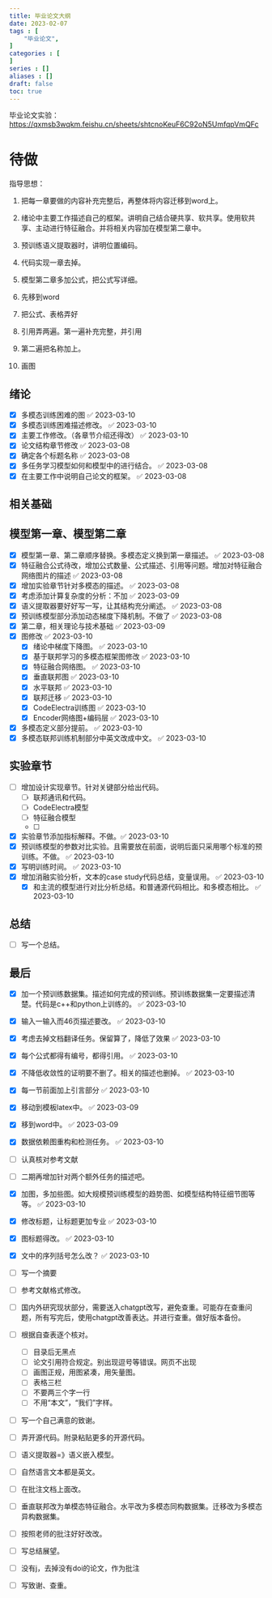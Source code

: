 ```yaml
---
title: 毕业论文大纲
date: 2023-02-07
tags : [
	"毕业论文",
]
categories : [
]
series : []
aliases : []
draft: false
toc: true
---
```




毕业论文实验： https://qxmsb3wqkm.feishu.cn/sheets/shtcnoKeuF6C92oN5UmfqpVmQFc



# 待做
指导思想：
1. 把每一章要做的内容补充完整后，再整体将内容迁移到word上。

1. 绪论中主要工作描述自己的框架。讲明自己结合硬共享、软共享。使用软共享、主动进行特征融合。并将相关内容加在模型第二章中。
2. 预训练语义提取器时，讲明位置编码。
3. 代码实现一章去掉。
4. 模型第二章多加公式，把公式写详细。

1. 先移到word
2. 把公式、表格弄好
3. 引用弄两遍。第一遍补充完整，并引用
4. 第二遍把名称加上。
5. 画图


## 绪论
- [x] 多模态训练困难的图 ✅ 2023-03-10
- [x] 多模态训练困难描述修改。 ✅ 2023-03-10
- [x] 主要工作修改。（各章节介绍还得改） ✅ 2023-03-10
- [x] 论文结构章节修改 ✅ 2023-03-08
- [x] 确定各个标题名称 ✅ 2023-03-08
- [x] 多任务学习模型如何和模型中的进行结合。 ✅ 2023-03-08
- [x] 在主要工作中说明自己论文的框架。 ✅ 2023-03-08
## 相关基础
## 模型第一章、模型第二章
- [x] 模型第一章、第二章顺序替换。多模态定义换到第一章描述。 ✅ 2023-03-08
- [x] 特征融合公式待改，增加公式数量、公式描述、引用等问题。增加对特征融合网络图片的描述 ✅ 2023-03-08
- [x] 增加实验章节针对多模态的描述。 ✅ 2023-03-08
- [x] 考虑添加计算复杂度的分析：不加 ✅ 2023-03-09
- [x] 语义提取器要好好写一写，让其结构充分阐述。 ✅ 2023-03-08
- [x] 预训练模型部分添加动态梯度下降机制。不做了 ✅ 2023-03-08
- [x] 第二章，相关理论与技术基础 ✅ 2023-03-09
- [x] 图修改 ✅ 2023-03-10
	- [x] 绪论中梯度下降图。 ✅ 2023-03-10
	- [x] 基于联邦学习的多模态框架图修改 ✅ 2023-03-10
	- [x] 特征融合网络图。 ✅ 2023-03-10
	- [x] 垂直联邦图 ✅ 2023-03-10
	- [x] 水平联邦 ✅ 2023-03-10
	- [x] 联邦迁移 ✅ 2023-03-10
	- [x] CodeElectra训练图 ✅ 2023-03-10
	- [x] Encoder网络图+编码层 ✅ 2023-03-10
- [x] 多模态定义部分提前。 ✅ 2023-03-10
- [x] 多模态联邦训练机制部分中英文改成中文。 ✅ 2023-03-10
## 实验章节
- [ ] 增加设计实现章节。针对关键部分给出代码。
	- [ ] 联邦通讯和代码。
	- [ ] CodeElectra模型
	- [ ] 特征融合模型
	- [ ] 
- [x] 实验章节添加指标解释。不做。✅ 2023-03-10
- [x] 预训练模型的参数对比实验。且需要放在前面，说明后面只采用哪个标准的预训练。不做。 ✅ 2023-03-10
- [x] 写明训练时间。 ✅ 2023-03-10
- [x] 增加消融实验分析，文本的case study代码总结，变量误用。 ✅ 2023-03-10
	- [x] 和主流的模型进行对比分析总结。和普通源代码相比。和多模态相比。 ✅ 2023-03-10
## 总结
- [ ] 写一个总结。
## 最后
- [x] 加一个预训练数据集。描述如何完成的预训练。预训练数据集一定要描述清楚。代码是c++和python上训练的。 ✅ 2023-03-10
- [x] 输入一输入而46页描述要改。 ✅ 2023-03-10
- [x] 考虑去掉文档翻译任务。保留算了，降低了效果 ✅ 2023-03-10
- [x] 每个公式都得有编号，都得引用。 ✅ 2023-03-10
- [x] 不降低收敛性的证明要不删了。相关的描述也删掉。 ✅ 2023-03-10
- [x] 每一节前面加上引言部分 ✅ 2023-03-10
- [x] 移动到模板latex中。 ✅ 2023-03-09
- [x] 移到word中。 ✅ 2023-03-09
- [x] 数据依赖图重构和检测任务。 ✅ 2023-03-10
- [ ] 认真核对参考文献
- [ ] 二期再增加针对两个额外任务的描述吧。
- [x] 加图，多加些图。如大规模预训练模型的趋势图、如模型结构特征细节图等等。 ✅ 2023-03-10
- [x] 修改标题，让标题更加专业 ✅ 2023-03-10
- [x] 图标题得改。 ✅ 2023-03-10
- [x] 文中的序列括号怎么改？ ✅ 2023-03-10
- [ ] 写一个摘要
- [ ] 参考文献格式修改。
- [ ] 国内外研究现状部分，需要送入chatgpt改写，避免查重。可能存在查重问题，所有写完后，使用chatgpt改善表达。并进行查重。做好版本备份。
- [ ] 根据自查表逐个核对。
	- [ ] 目录后无黑点
	- [ ] 论文引用符合规定。别出现逗号等错误。网页不出现
	- [ ]  画图正规，用图紧凑，用矢量图。
	- [ ] 表格三栏
	- [ ] 不要两三个字一行
	- [ ] 不用“本文”，“我们”字样。
- [ ] 写一个自己满意的致谢。
- [ ] 弄开源代码。附录粘贴更多的开源代码。
- [ ] 语义提取器=》语义嵌入模型。
- [ ] 自然语言文本都是英文。



- [ ] 在批注文档上面改。
- [ ] 垂直联邦改为单模态特征融合。水平改为多模态同构数据集。迁移改为多模态异构数据集。
- [ ] 按照老师的批注好好改改。
- [ ] 写总结展望。
- [ ] 没有j，去掉没有doi的论文，作为批注
- [ ] 写致谢、查重。
